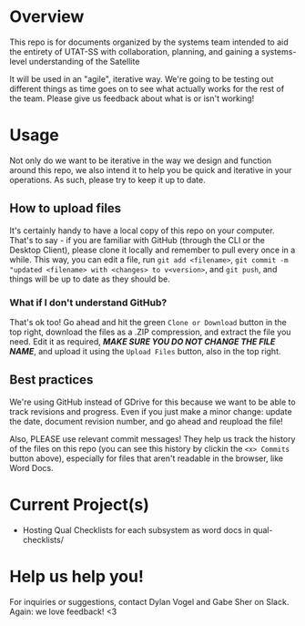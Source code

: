 # Overview
This repo is for documents organized by the systems team intended to aid the entirety of UTAT-SS with collaboration, planning, and gaining a systems-level understanding of the Satellite

It will be used in an "agile", iterative way. We're going to be testing out different things as time goes on to see what actually works for the rest of the team. Please give us feedback about what is or isn't working!

# Usage
Not only do we want to be iterative in the way we design and function around this repo, we also intend it to help you be quick and iterative in your operations. As such, please try to keep it up to date.

## How to upload files
It's certainly handy to have a local copy of this repo on your computer. That's to say - if you are familiar with GitHub (through the CLI or the Desktop Client), please clone it locally and remember to pull every once in a while. This way, you can edit a file, run `git add <filename>`, `git commit -m "updated <filename> with <changes> to v<version>`, and `git push`, and things will be up to date as they should be.

### What if I don't understand GitHub?
That's ok too! Go ahead and hit the green `Clone or Download` button in the top right, download the files as a .ZIP compression, and extract the file you need. Edit it as required, **_MAKE SURE YOU DO NOT CHANGE THE FILE NAME_**, and upload it using the `Upload Files` button, also in the top right.

## Best practices
We're using GitHub instead of GDrive for this because we want to be able to track revisions and progress. Even if you just make a minor change: update the date, document revision number, and go ahead and reupload the file!

Also, PLEASE use relevant commit messages! They help us track the history of the files on this repo (you can see this history by clickin the `<x> Commits` button above), especially for files that aren't readable in the browser, like Word Docs.

# Current Project(s)

* Hosting Qual Checklists for each subsystem as word docs in qual-checklists/ 

# Help us help you!
For inquiries or suggestions, contact Dylan Vogel and Gabe Sher on Slack. Again: we love feedback! <3
